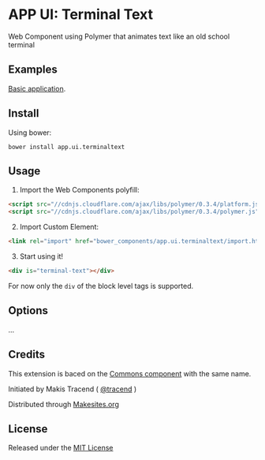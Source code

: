 # APP UI: Terminal Text

Web Component using Polymer that animates text like an old school terminal


## Examples

[Basic application](http://rawgit.com/app-ui/fullscreen/master/examples/basic.html).


## Install

Using bower:
```
bower install app.ui.terminaltext
```


## Usage

1. Import the Web Components polyfill:

```html
<script src="//cdnjs.cloudflare.com/ajax/libs/polymer/0.3.4/platform.js"></script>
<script src="//cdnjs.cloudflare.com/ajax/libs/polymer/0.3.4/polymer.js"></script>
```

2. Import Custom Element:

```html
<link rel="import" href="bower_components/app.ui.terminaltext/import.html">
```

3. Start using it!

```html
<div is="terminal-text"></div>
```

For now only the ```div``` of the block level tags is supported.


## Options

...


## Credits

This extension is baced on the [Commons component](http://github.com/commons/components) with the same name.

Initiated by Makis Tracend ( [@tracend](http://github.com/tracend) )

Distributed through [Makesites.org](http://makesites.org)


## License

Released under the [MIT License](http://makesites.org/licenses/MIT)
